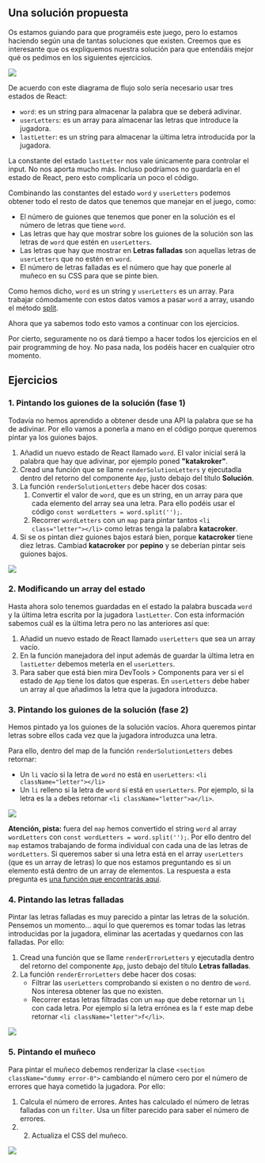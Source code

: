 ## Una solución propuesta

Os estamos guiando para que programéis este juego, pero lo estamos haciendo según una de tantas soluciones que existen. Creemos que es interesante que os expliquemos nuestra solución para que entendáis mejor qué os pedimos en los siguientes ejercicios.

![](./assets/images/react_ejercicio_ahorcado_diagrama_de_flujo.png)

<!-- https://docs.google.com/drawings/d/119c8GAShoQoeYDuwReRIYW_83oZp3j8bZU6VztIFAQE/edit -->

De acuerdo con este diagrama de flujo solo sería necesario usar tres estados de React:

- `word`: es un string para almacenar la palabra que se deberá adivinar.
- `userLetters`: es un array para almacenar las letras que introduce la jugadora.
- `lastLetter`: es un string para almacenar la última letra introducida por la jugadora.

La constante del estado `lastLetter` nos vale únicamente para controlar el input. No nos aporta mucho más. Incluso podríamos no guardarla en el estado de React, pero esto complicaría un poco el código.

Combinando las constantes del estado `word` y `userLetters` podemos obtener todo el resto de datos que tenemos que manejar en el juego, como:

- El número de guiones que tenemos que poner en la solución es el número de letras que tiene `word`.
- Las letras que hay que mostrar sobre los guiones de la solución son las letras de `word` que estén en `userLetters`.
- Las letras que hay que mostrar en **Letras falladas** son aquellas letras de `userLetters` que no estén en `word`.
- El número de letras falladas es el número que hay que ponerle al muñeco en su CSS para que se pinte bien.

Como hemos dicho, `word` es un string y `userLetters` es un array. Para trabajar cómodamente con estos datos vamos a pasar `word` a array, usando el método [split](https://developer.mozilla.org/es/docs/Web/JavaScript/Reference/Global_Objects/String/split).

Ahora que ya sabemos todo esto vamos a continuar con los ejercicios.

Por cierto, seguramente no os dará tiempo a hacer todos los ejercicios en el pair programming de hoy. No pasa nada, los podéis hacer en cualquier otro momento.

## Ejercicios

### 1. Pintando los guiones de la solución (fase 1)

Todavía no hemos aprendido a obtener desde una API la palabra que se ha de adivinar. Por ello vamos a ponerla a mano en el código porque queremos pintar ya los guiones bajos.

1. Añadid un nuevo estado de React llamado `word`. El valor inicial será la palabra que hay que adivinar, por ejemplo poned **"katakroker"**.
1. Cread una función que se llame `renderSolutionLetters` y ejecutadla dentro del retorno del componente `App`, justo debajo del título **Solución**.
1. La función `renderSolutionLetters` debe hacer dos cosas:
   1. Convertir el valor de `word`, que es un string, en un array para que cada elemento del array sea una letra. Para ello podéis usar el código `const wordLetters = word.split('');`.
   1. Recorrer `wordLetters` con un `map` para pintar tantos `<li class="letter"></li>` como letras tenga la palabra **katacroker**.
1. Si se os pintan diez guiones bajos estará bien, porque **katacroker** tiene diez letras. Cambiad **katacroker** por **pepino** y se deberían pintar seis guiones bajos.

![](./assets/images/react_ejercicio_ahorcado_detalle_1.png)

### 2. Modificando un array del estado

Hasta ahora solo tenemos guardadas en el estado la palabra buscada `word` y la última letra escrita por la jugadora `lastLetter`. Con esta información sabemos cuál es la última letra pero no las anteriores así que:

1. Añadid un nuevo estado de React llamado `userLetters` que sea un array vacío.
1. En la función manejadora del input además de guardar la última letra en `lastLetter` debemos meterla en el `userLetters`.
1. Para saber que está bien mira DevTools > Components para ver si el estado de `App` tiene los datos que esperas. En `userLetters` debe haber un array al que añadimos la letra que la jugadora introduzca.

### 3. Pintando los guiones de la solución (fase 2)

Hemos pintado ya los guiones de la solución vacíos. Ahora queremos pintar letras sobre ellos cada vez que la jugadora introduzca una letra.

Para ello, dentro del map de la función `renderSolutionLetters` debes retornar:

- Un `li` vacío si la letra de `word` no está en `userLetters`: `<li className="letter"></li>`
- Un `li` relleno si la letra de `word` sí está en `userLetters`. Por ejemplo, si la letra es la `a` debes retornar `<li className="letter">a</li>`.

![](./assets/images/react_ejercicio_ahorcado_detalle_2.png)

**Atención, pista:** fuera del `map` hemos convertido el string `word` al array `wordLetters` con `const wordLetters = word.split('');`. Por ello dentro del `map` estamos trabajando de forma individual con cada una de las letras de `wordLetters`. Si queremos saber si una letra está en el array `userLetters` (que es un array de letras) lo que nos estamos preguntando es si un elemento está dentro de un array de elementos. La respuesta a esta pregunta es [una función que encontrarás aquí](https://developer.mozilla.org/es/docs/Web/JavaScript/Reference/Global_Objects/Array).

### 4. Pintando las letras falladas

Pintar las letras falladas es muy parecido a pintar las letras de la solución. Pensemos un momento… aquí lo que queremos es tomar todas las letras introducidas por la jugadora, eliminar las acertadas y quedarnos con las falladas. Por ello:

1. Cread una función que se llame `renderErrorLetters` y ejecutadla dentro del retorno del componente `App`, justo debajo del título **Letras falladas**.
1. La función `renderErrorLetters` debe hacer dos cosas:
   - Filtrar las `userLetters` comprobando si existen o no dentro de `word`. Nos interesa obtener las que no existen.
   - Recorrer estas letras filtradas con un `map` que debe retornar un `li` con cada letra. Por ejemplo si la letra errónea es la `f` este map debe retornar `<li className="letter">f</li>`.

![](./assets/images/react_ejercicio_ahorcado_detalle_3.png)

### 5. Pintando el muñeco

Para pintar el muñeco debemos renderizar la clase `<section className="dummy error-0">` cambiando el número cero por el número de errores que haya cometido la jugadora. Por ello:

1. Calcula el número de errores. Antes has calculado el número de letras falladas con un `filter`. Usa un filter parecido para saber el número de errores.
1. 2. Actualiza el CSS del muñeco.

![](./assets/images/react_ejercicio_ahorcado_detalle_4.png)
